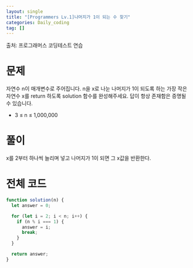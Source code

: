 ```yaml
---
layout: single
title: "[Programmers Lv.1]나머지가 1이 되는 수 찾기"
categories: Daily_coding
tag: []
---
```


출처: 프로그래머스 코딩테스트 연습

# 문제

자연수 n이 매개변수로 주어집니다. n을 x로 나눈 나머지가 1이 되도록 하는 가장 작은 자연수 x를 return 하도록 solution 함수를 완성해주세요. 답이 항상 존재함은 증명될 수 있습니다.

- 3 ≤ n ≤ 1,000,000

# 풀이

x를 2부터 하나씩 늘리며 넣고 나머지가 1이 되면 그 x값을 반환한다.

# 전체 코드

```javascript
function solution(n) {
  let answer = 0;

  for (let i = 2; i < n; i++) {
    if (n % i === 1) {
      answer = i;
      break;
    }
  }

  return answer;
}
```
